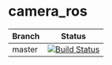 # camera_ros

|Branch    | Status    |
|----------|-----------|
|master    |[![Build Status](https://travis-ci.org/lernfabrik/camera_ros.svg?branch=master)](https://travis-ci.org/lernfabrik/camera_ros)|
